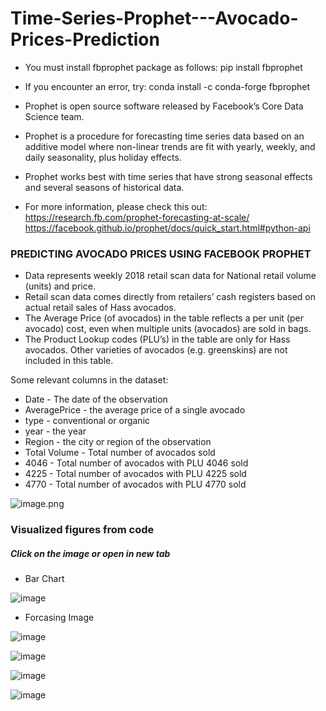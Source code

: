 # Time-Series-Prophet---Avocado-Prices-Prediction

- You must install fbprophet package as follows: 
     pip install fbprophet
     
- If you encounter an error, try: 
    conda install -c conda-forge fbprophet

- Prophet is open source software released by Facebook’s Core Data Science team.

- Prophet is a procedure for forecasting time series data based on an additive model where non-linear trends are fit with yearly, weekly, and daily seasonality, plus holiday effects. 

- Prophet works best with time series that have strong seasonal effects and several seasons of historical data. 

- For more information, please check this out: https://research.fb.com/prophet-forecasting-at-scale/
https://facebook.github.io/prophet/docs/quick_start.html#python-api

### PREDICTING AVOCADO PRICES USING FACEBOOK PROPHET 

- Data represents weekly 2018 retail scan data for National retail volume (units) and price. 
- Retail scan data comes directly from retailers’ cash registers based on actual retail sales of Hass avocados. 
- The Average Price (of avocados) in the table reflects a per unit (per avocado) cost, even when multiple units (avocados) are sold in bags. 
- The Product Lookup codes (PLU’s) in the table are only for Hass avocados. Other varieties of avocados (e.g. greenskins) are not included in this table.

Some relevant columns in the dataset:

- Date - The date of the observation
- AveragePrice - the average price of a single avocado
- type - conventional or organic
- year - the year
- Region - the city or region of the observation
- Total Volume - Total number of avocados sold
- 4046 - Total number of avocados with PLU 4046 sold
- 4225 - Total number of avocados with PLU 4225 sold
- 4770 - Total number of avocados with PLU 4770 sold

![image.png](https://www.flickr.com/photos/30478819@N08/33063122713)

### Visualized figures from code
##### Click on the image or open in new tab

- Bar Chart


![image](https://user-images.githubusercontent.com/82017895/122643521-da3b8780-d12d-11eb-980c-6162c047b1ce.png)

- Forcasing Image


![image](https://user-images.githubusercontent.com/82017895/122643542-f93a1980-d12d-11eb-9a2f-016dfc03f4ea.png)

![image](https://user-images.githubusercontent.com/82017895/122643583-2e466c00-d12e-11eb-9751-74765163c14a.png)


![image](https://user-images.githubusercontent.com/82017895/122643606-4ae2a400-d12e-11eb-832d-1186b87c43f9.png)

![image](https://user-images.githubusercontent.com/82017895/122643614-559d3900-d12e-11eb-8fbf-77074623f740.png)



